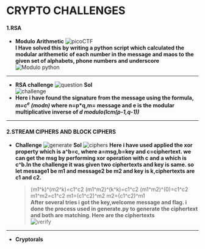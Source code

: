 # CRYPTO CHALLENGES

#### 1.RSA
- **Modulo Arithmetic**
![picoCTF](https://github.com/komalrao1/Bi0s_Blockchain/assets/147682987/27efd60a-9479-46be-9904-11df119d7ec3)      
**I Have solved this by writing a python script which calculated the modular arithemetic of each number in the message and maos to the given set of alphabets, phone numbers and underscore**              
![Modulo python](https://github.com/komalrao1/Bi0s_Blockchain/assets/147682987/67985182-6019-45f3-ae78-bd84fa722567)
---                   
- **RSA challenge**
![question](https://github.com/komalrao1/Bi0s_Blockchain/assets/147682987/0803ffbd-6aa2-4f0b-8f5d-af81eef1bc46)
**Sol**   
![challenge](https://github.com/komalrao1/Bi0s_Blockchain/assets/147682987/3c016bfd-5d3c-4801-9340-791b7ab74578)
- **Here i have found the signature from the message using the formula, ***m=c<sup>e</sup> (modn)*** where n=p*q,m= message and e is the modular multiplicative inverse of ***d modulo(lcm(p-1,q-1))*****
----                   
#### 2.STREAM CIPHERS AND BLOCK CIPHERS
- **Challenge**
  ![generate](https://github.com/komalrao1/Bi0s_Blockchain/assets/147682987/011097fa-9b88-4ad6-a3a5-a1dc71948b07)
**Sol**
  ![ciphers](https://github.com/komalrao1/Bi0s_Blockchain/assets/147682987/d3e21d1a-10f3-43d0-985c-88263fca21d0)
  **Here i have used applied the xor property which is a^b=c, where a=msg,b=key and c=ciphertext. we can get the msg by performing xor operation with c and a which is c^b.In the challenge it was given two ciphertexts and key is same. so let message1 be m1 and message2 be m2 and key is k,ciphertexts are c1 and c2.**
  > (m1^k)^(m2^k)=c1^c2
  > (m1^m2)^(k^k)=c1^c2
  > (m1^m2)^(0)=c1^c2
  > m1^m2=c1^c2
  > m1=(c1^c2)^m2
  > m2=(c1^c2)^m1              
**After several tries i got the key,welcome message and flag. i done the process used in generate.py to generate the ciphertext and both are matching. Here are the ciphertexts**                      
![verify](https://github.com/komalrao1/Bi0s_Blockchain/assets/147682987/917bf5a3-dbd9-469a-8468-82c1087be95e)
---
- **Cryptorals**








